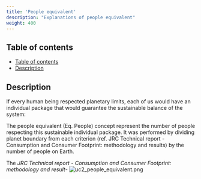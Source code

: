 ```yaml
---
title: 'People equivalent'
description: "Explanations of people equivalent"
weight: 400
---
```


## Table of contents

<!-- TOC -->
  * [Table of contents](#table-of-contents)
  * [Description](#description)
<!-- TOC -->

## Description

If every human being respected planetary limits, each of us would have an individual package that would guarantee the sustainable balance of the system:

The people equivalent (Eq. People) concept represent the number of people respecting this sustainable individual package. 
It was performed by dividing planet boundary from each criterion (ref. JRC Technical report - Consumption and Consumer Footprint: methodology and results) by the number of people on Earth.


The _JRC Technical report - Consumption and Consumer Footprint: methodology and result_-
![uc2_people_equivalent.png](../images/uc2_people_equivalent.png)

